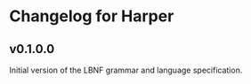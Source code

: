 # Changelog for Harper

## v0.1.0.0

Initial version of the LBNF grammar and language specification.
